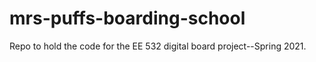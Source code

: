 # mrs-puffs-boarding-school
Repo to hold the code for the EE 532 digital board project--Spring 2021.
